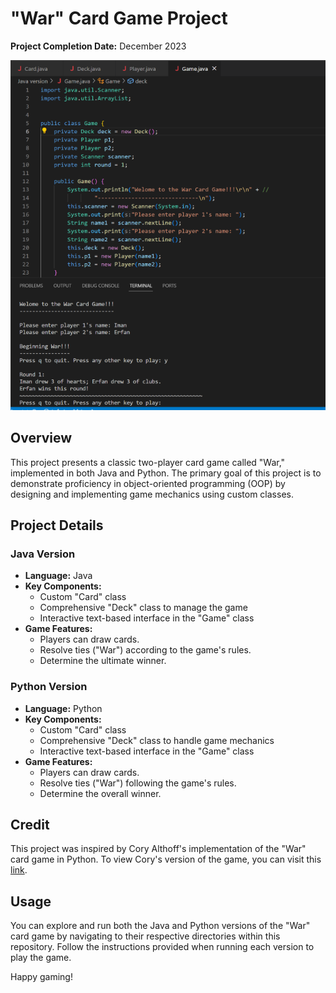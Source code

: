 # "War" Card Game Project

**Project Completion Date:** December 2023

![War Screenshot](war_screenshot.png)

## Overview

This project presents a classic two-player card game called "War," implemented in both Java and Python. The primary goal of this project is to demonstrate proficiency in object-oriented programming (OOP) by designing and implementing game mechanics using custom classes.

## Project Details

### Java Version

- **Language:** Java
- **Key Components:** 
  - Custom "Card" class
  - Comprehensive "Deck" class to manage the game
  - Interactive text-based interface in the "Game" class
- **Game Features:**
  - Players can draw cards.
  - Resolve ties ("War") according to the game's rules.
  - Determine the ultimate winner.
  
### Python Version

- **Language:** Python
- **Key Components:**
  - Custom "Card" class
  - Comprehensive "Deck" class to handle game mechanics
  - Interactive text-based interface in the "Game" class
- **Game Features:**
  - Players can draw cards.
  - Resolve ties ("War") following the game's rules.
  - Determine the overall winner.

## Credit

This project was inspired by Cory Althoff's implementation of the "War" card game in Python. To view Cory's version of the game, you can visit this [link](http://tinyurl.com/ho7364a).

## Usage

You can explore and run both the Java and Python versions of the "War" card game by navigating to their respective directories within this repository. Follow the instructions provided when running each version to play the game.


Happy gaming!

